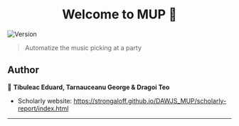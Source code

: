 <h1 align="center">Welcome to MUP 👋</h1>
<p>
  <img alt="Version" src="https://img.shields.io/badge/version-1.0.0-blue.svg?cacheSeconds=2592000" />
</p>

> Automatize the music picking at a party

## Author

👤 **Tibuleac Eduard, Tarnauceanu George & Dragoi Teo**

* Scholarly website: https://strongaloff.github.io/DAWJS_MUP/scholarly-report/index.html

***
